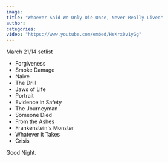 ```yaml
---
image:
title: "Whoever Said We Only Die Once, Never Really Lived"
author:
categories:
video: "https://www.youtube.com/embed/HsKrx0v1yGg"
---
```


March 21/14 setlist

- Forgiveness
- Smoke Damage
- Naive
- The Drill
- Jaws of Life
- Portrait
- Evidence in Safety
- The Journeyman
- Someone Died
- From the Ashes
- Frankenstein's Monster
- Whatever it Takes
- Crisis

Good Night.
